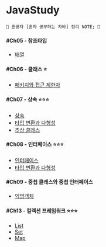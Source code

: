 # JavaStudy
	📝 혼공자 [혼자 공부하는 자바] 정리 NOTE; 📝

<h4> #Ch05 - 참조타입</h4>
<ul>
   <li><a href="#">배열</a></li>
</ul>

<h4> #Ch06 - 클래스 ⭐</h4>
<ul>
   <li><a href="#">패키지와 접근 제한자</a></li>
</ul>

<h4> #Ch07 - 상속 ⭐⭐⭐</h4>
<ul>
   <li><a href="#">상속 </a></li>
   <li><a href="#">타입 변환과 다형성</a></li>
   <li><a href="#">추상 클래스</a></li>
</ul>

<h4> #Ch08 - 인터페이스 ⭐⭐⭐</h4>
<ul>
   <li><a href="#">인터페이스</a></li>
   <li><a href="#">타입 변환과 다형성</a></li>
</ul>

<h4> #Ch09 - 중첩 클래스와 중첩 인터페이스 </h4>
<ul>
   <li><a href="#">익명객체</a></li>
</ul>

<h4> #Ch13 - 컬렉션 프레임워크 ⭐⭐⭐</h4>
<ul>
   <li><a href="#">List</a></li>
   <li><a href="#">Set</a></li>
   <li><a href="#">Map</a></li>
</ul>
